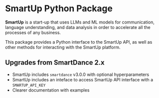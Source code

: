 # SmartUp Python Package

**SmartUp** is a start-up that uses LLMs and ML models for communication, language understanding, and data analysis in order to accelerate all the processes of any business.

This package provides a Python interface to the SmartUp API, as well as other methods for interacting with the SmartUp platform.

## Upgrades from SmartDance 2.x

- SmartUp includes `smartdance` v3.0.0 with optional hyperparameters
- SmartUp includes an inteface to access SmartUp API interface with a `SMARTUP_API_KEY`
- Clearer documentation with examples
